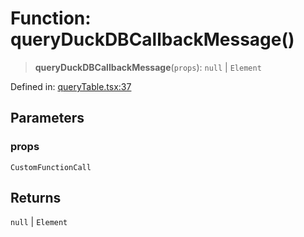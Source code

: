 # Function: queryDuckDBCallbackMessage()

> **queryDuckDBCallbackMessage**(`props`): `null` \| `Element`

Defined in: [queryTable.tsx:37](https://github.com/GeoDaCenter/openassistant/blob/1a6f158a9bc0914d446c35a467a546a572748a5e/packages/duckdb/src/queryTable.tsx#L37)

## Parameters

### props

`CustomFunctionCall`

## Returns

`null` \| `Element`
